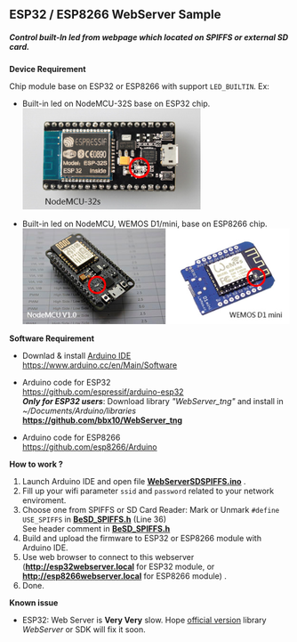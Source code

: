## ESP32 / ESP8266 WebServer Sample<br>
##### Control built-In led from webpage which located on SPIFFS or external SD card. #####

**Device Requirement**

Chip module base on ESP32 or ESP8266 with support `LED_BUILTIN`. Ex: 
- Built-in led on NodeMCU-32S base on ESP32 chip. <br>
![Image of ESP32](data/esp32base.jpg)

- Built-in led on NodeMCU, WEMOS D1/mini, base on ESP8266 chip.<br>
![Image of ESP8266](data/esp8266base.jpg)<br>
   
**Software Requirement**
- Downlad & install [Arduino IDE](https://www.arduino.cc/en/Main/Software)<br>
https://www.arduino.cc/en/Main/Software

- Arduino code for ESP32<br>
https://github.com/espressif/arduino-esp32 <br>
***Only for ESP32 users***: Download library *"WebServer_tng"* and install in *~/Documents/Arduino/libraries* <br>
**https://github.com/bbx10/WebServer_tng**

- Arduino code for ESP8266<br>
https://github.com/esp8266/Arduino

**How to work ?**
1. Launch Arduino IDE and open file [**WebServerSDSPIFFS.ino**](https://github.com/benjenq/WebServerSDSPIFFS/blob/master/WebServerSDSPIFFS.ino) . 
2. Fill up your wifi parameter `ssid` and `password` related to your network enviroment.
3. Choose one from SPIFFS or SD Card Reader:
   Mark or Unmark `#define USE_SPIFFS` in [**BeSD_SPIFFS.h**](https://github.com/benjenq/WebServerSDSPIFFS/blob/master/BeSD_SPIFFS.h) (Line 36)<br>
   See header comment in [**BeSD_SPIFFS.h**](https://github.com/benjenq/WebServerSDSPIFFS/blob/master/BeSD_SPIFFS.h)
4. Build and upload the firmware to ESP32 or ESP8266 module with Arduino IDE.
5. Use web browser to connect to this webserver (**http://esp32webserver.local** for ESP32 module, or **http://esp8266webserver.local** for ESP8266 module) . 
6. Done.

**Known issue**
- ESP32: Web Server is **Very Very** slow. Hope [official version](https://github.com/espressif/arduino-esp32) library *WebServer* or SDK will fix it soon.


